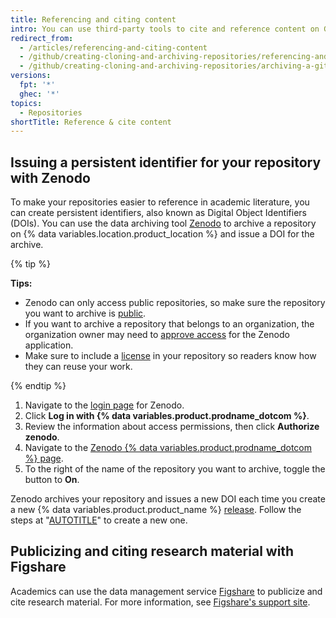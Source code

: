 ```yaml
---
title: Referencing and citing content
intro: You can use third-party tools to cite and reference content on GitHub.
redirect_from:
  - /articles/referencing-and-citing-content
  - /github/creating-cloning-and-archiving-repositories/referencing-and-citing-content
  - /github/creating-cloning-and-archiving-repositories/archiving-a-github-repository/referencing-and-citing-content
versions:
  fpt: '*'
  ghec: '*'
topics:
  - Repositories
shortTitle: Reference & cite content
---
```

## Issuing a persistent identifier for your repository with Zenodo

To make your repositories easier to reference in academic literature, you can create persistent identifiers, also known as Digital Object Identifiers (DOIs). You can use the data archiving tool [Zenodo](https://about.zenodo.org/) to archive a repository on {% data variables.location.product_location %} and issue a DOI for the archive.

{% tip %}

**Tips:**
* Zenodo can only access public repositories, so make sure the repository you want to archive is [public](/repositories/managing-your-repositorys-settings-and-features/managing-repository-settings/setting-repository-visibility).
* If you want to archive a repository that belongs to an organization, the organization owner may need to [approve access](/organizations/managing-oauth-access-to-your-organizations-data/approving-oauth-apps-for-your-organization) for the Zenodo application.
* Make sure to include a [license](/repositories/managing-your-repositorys-settings-and-features/customizing-your-repository/licensing-a-repository) in your repository so readers know how they can reuse your work.

{% endtip %}

1. Navigate to the [login page](https://zenodo.org/login) for Zenodo.
1. Click **Log in with {% data variables.product.prodname_dotcom %}**.
1. Review the information about access permissions, then click **Authorize zenodo**.
1. Navigate to the [Zenodo {% data variables.product.prodname_dotcom %} page](https://zenodo.org/account/settings/github/).
1. To the right of the name of the repository you want to archive, toggle the button to **On**.

Zenodo archives your repository and issues a new DOI each time you create a new {% data variables.product.product_name %} [release](/repositories/releasing-projects-on-github/about-releases). Follow the steps at "[AUTOTITLE](/repositories/releasing-projects-on-github/managing-releases-in-a-repository)" to create a new one.

## Publicizing and citing research material with Figshare

Academics can use the data management service [Figshare](http://figshare.com) to publicize and cite research material. For more information, see [Figshare's support site](https://knowledge.figshare.com/articles/item/how-to-connect-figshare-with-your-github-account).
